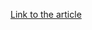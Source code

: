 [Link to the article](https://crowdstrike.com/blog/meet-crowdstrikes-adversary-of-the-month-for-june-mustang-panda/)
